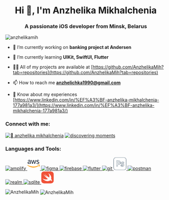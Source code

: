 <h1 align="center">Hi 👋, I'm Anzhelika Mikhalchenia</h1>
<h3 align="center">A passionate iOS developer from Minsk, Belarus</h3>

<p align="left"> <img src="https://komarev.com/ghpvc/?username=anzhelikamih&label=Profile%20views&color=0e75b6&style=flat" alt="anzhelikamih" /> </p>

- 🔭 I’m currently working on **banking project at Andersen**

- 🌱 I’m currently learning **UIKit, SwiftUI, Flutter**

- 👨‍💻 All of my projects are available at [https://github.com/AnzhelikaMih?tab=repositories](https://github.com/AnzhelikaMih?tab=repositories)

- 📫 How to reach me **anzhelichka1990@gmail.com**

- 📄 Know about my experiences [https://www.linkedin.com/in/%EF%A3%BF-anzhelika-mikhalchenia-177a981a3/](https://www.linkedin.com/in/%EF%A3%BF-anzhelika-mikhalchenia-177a981a3/)

<h3 align="left">Connect with me:</h3>
<p align="left">
<a href="https://linkedin.com/in/ anzhelika mikhalchenia" target="blank"><img align="center" src="https://raw.githubusercontent.com/rahuldkjain/github-profile-readme-generator/master/src/images/icons/Social/linked-in-alt.svg" alt=" anzhelika mikhalchenia" height="30" width="40" /></a>
<a href="https://www.youtube.com/c/discovering moments" target="blank"><img align="center" src="https://raw.githubusercontent.com/rahuldkjain/github-profile-readme-generator/master/src/images/icons/Social/youtube.svg" alt="discovering moments" height="30" width="40" /></a>
</p>

<h3 align="left">Languages and Tools:</h3>
<p align="left"> <a href="https://aws.amazon.com/amplify/" target="_blank" rel="noreferrer"> <img src="https://docs.amplify.aws/assets/logo-dark.svg" alt="amplify" width="40" height="40"/> </a> <a href="https://aws.amazon.com" target="_blank" rel="noreferrer"> <img src="https://raw.githubusercontent.com/devicons/devicon/master/icons/amazonwebservices/amazonwebservices-original-wordmark.svg" alt="aws" width="40" height="40"/> </a> <a href="https://www.figma.com/" target="_blank" rel="noreferrer"> <img src="https://www.vectorlogo.zone/logos/figma/figma-icon.svg" alt="figma" width="40" height="40"/> </a> <a href="https://firebase.google.com/" target="_blank" rel="noreferrer"> <img src="https://www.vectorlogo.zone/logos/firebase/firebase-icon.svg" alt="firebase" width="40" height="40"/> </a> <a href="https://flutter.dev" target="_blank" rel="noreferrer"> <img src="https://www.vectorlogo.zone/logos/flutterio/flutterio-icon.svg" alt="flutter" width="40" height="40"/> </a> <a href="https://git-scm.com/" target="_blank" rel="noreferrer"> <img src="https://www.vectorlogo.zone/logos/git-scm/git-scm-icon.svg" alt="git" width="40" height="40"/> </a> <a href="https://www.photoshop.com/en" target="_blank" rel="noreferrer"> <img src="https://raw.githubusercontent.com/devicons/devicon/master/icons/photoshop/photoshop-line.svg" alt="photoshop" width="40" height="40"/> </a> <a href="https://postman.com" target="_blank" rel="noreferrer"> <img src="https://www.vectorlogo.zone/logos/getpostman/getpostman-icon.svg" alt="postman" width="40" height="40"/> </a> <a href="https://realm.io/" target="_blank" rel="noreferrer"> <img src="https://raw.githubusercontent.com/bestofjs/bestofjs-webui/8665e8c267a0215f3159df28b33c365198101df5/public/logos/realm.svg" alt="realm" width="40" height="40"/> </a> <a href="https://www.sqlite.org/" target="_blank" rel="noreferrer"> <img src="https://www.vectorlogo.zone/logos/sqlite/sqlite-icon.svg" alt="sqlite" width="40" height="40"/> </a> <a href="https://developer.apple.com/swift/" target="_blank" rel="noreferrer"> <img src="https://raw.githubusercontent.com/devicons/devicon/master/icons/swift/swift-original.svg" alt="swift" width="40" height="40"/> </a> </p>

<p><img align="left" src="https://github-readme-stats.vercel.app/api/top-langs?username=anzhelikamih&show_icons=true&locale=en&layout=compact" alt="AnzhelikaMih" /></p>

<p>&nbsp;<img align="center" src="https://github-readme-stats.vercel.app/api?username=anzhelikamih&show_icons=true&locale=en" alt="AnzhelikaMih" /></p>
